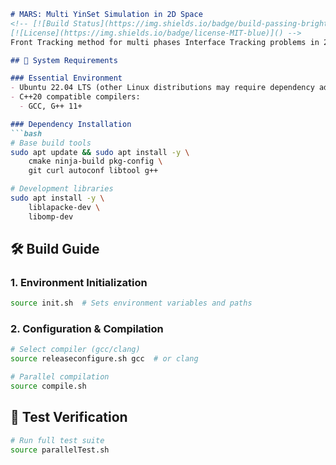 ```markdown
# MARS: Multi YinSet Simulation in 2D Space
<!-- [![Build Status](https://img.shields.io/badge/build-passing-brightgreen)]()
[![License](https://img.shields.io/badge/license-MIT-blue)]() -->
Front Tracking method for multi phases Interface Tracking problems in 2D space.

## 🚀 System Requirements

### Essential Environment
- Ubuntu 22.04 LTS (other Linux distributions may require dependency adjustments)
- C++20 compatible compilers:
  - GCC, G++ 11+

### Dependency Installation
```bash
# Base build tools
sudo apt update && sudo apt install -y \
    cmake ninja-build pkg-config \
    git curl autoconf libtool g++

# Development libraries
sudo apt install -y \
    liblapacke-dev \
    libomp-dev 
```

## 🛠️ Build Guide

### 1. Environment Initialization
```bash
source init.sh  # Sets environment variables and paths
```

### 2. Configuration & Compilation
```bash
# Select compiler (gcc/clang)
source releaseconfigure.sh gcc  # or clang

# Parallel compilation
source compile.sh
```

## 🧪 Test Verification
```bash
# Run full test suite
source parallelTest.sh
```